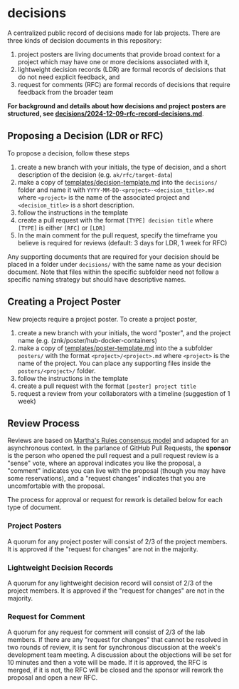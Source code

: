 # decisions

A centralized public record of decisions made for lab projects. There are three
kinds of decision documents in this repository: 

1. project posters are living documents that provide broad context for a
   project which may have one or more decisions associated with it,
2. lightweight decision records (LDR) are formal records of decisions that do
   not need explicit feedback, and
3. request for comments (RFC) are formal records of decisions that require
   feedback from the broader team

**For background and details about how decisions and project posters are
structured, see
[decisions/2024-12-09-rfc-record-decisions.md](decisions/2024-12-09-rfc-record-decisions.md)**.

## Proposing a Decision (LDR or RFC)

To propose a decision, follow these steps

1. create a new branch with your initials, the type of decision, and a short
   description of the decision (e.g. `ak/rfc/target-data`)
2. make a copy of
   [templates/decision-template.md](templates/decision-template.md) into the
   `decisions/` folder and name it with
   `YYYY-MM-DD-<project>-<decision_title>.md` where `<project>` is the name of
   the associated project and `<decision_title>` is a short description.
3. follow the instructions in the template
4. create a pull request with the format `[TYPE] decision title` where `[TYPE]`
   is either `[RFC]` or `[LDR]`
5. In the main comment for the pull request, specify the timeframe you believe is required for reviews
   (default: 3 days for LDR, 1 week for RFC)

Any supporting documents that are required for your decision should be placed
in a folder under `decisions/` with the same name as your decision document.
Note that files within the specific subfolder need not follow a specific naming strategy
but should have descriptive names.

## Creating a Project Poster

New projects require a project poster. To create a project poster,


1. create a new branch with your initials, the word "poster", and the project
   name (e.g. (znk/poster/hub-docker-containers)
2. make a copy of [templates/poster-template.md](templates/poster-template.md)
   into the a subfolder `posters/` with the format `<project>/<project>.md`
   where `<project>` is the name of the project. You can place any supporting
   files inside the `posters/<project>/` folder.
3. follow the instructions in the template
4. create a pull request with the format `[poster] project title`
5. request a review from your collaborators with a timeline (suggestion of 1 week)

## Review Process

Reviews are based on [Martha's Rules consensus
model](https://third-bit.com/2019/06/13/marthas-rules/) and adapted for an
asynchronous context. In the parlance of GitHub Pull Requests, the **sponsor**
is the person who opened the pull request and a pull request review is a
"sense" vote, where an approval indicates you like the proposal, a "comment"
indicates you can live with the proposal (though you may have some
reservations), and a "request changes" indicates that you are uncomfortable
with the proposal.

The process for approval or request for rework is detailed below for each type
of document.

### Project Posters

A quorum for any project poster will consist of 2/3 of the project members. It
is approved if the "request for changes" are not in the majority.

### Lightweight Decision Records

A quorum for any lightweight decision record will consist of 2/3 of the project
members. It is approved if the "request for changes" are not in the majority.

### Request for Comment

A quorum for any request for comment will consist of 2/3 of the lab members. If
there are any "request for changes" that cannot be resolved in two rounds of
review, it is sent for synchronous discussion at the week's development team
meeting. A discussion about the objections will be set for 10 minutes and then
a vote will be made. If it is approved, the RFC is merged, if it is not, the
RFC will be closed and the sponsor will rework the proposal and open a new RFC.

